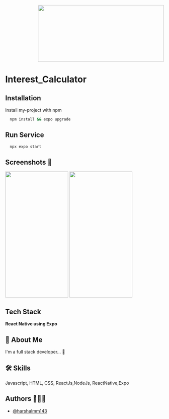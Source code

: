 <p align="right">
<img src='https://user-images.githubusercontent.com/102899317/195816326-d2c54fd9-22de-4ef1-919d-ce3249198b58.png' width="400" height="180" />
</p>


# Interest_Calculator


## Installation

Install my-project with npm

```bash
  npm install && expo upgrade
```

## Run Service

```bash
  npx expo start 
```
    

    
 ## Screenshots 📜
<img src='https://github.com/harshalmm143/Interest_Calculator/assets/102899317/e251794f-7196-43e1-b919-2f8f78473806' width="200" height="400" />

<img src='https://github.com/harshalmm143/Interest_Calculator/assets/102899317/fb06c0b5-4fa7-4bef-9627-3a2e69114006' width="200" height="400" />

 
 ## Tech Stack
**React Native using Expo**


## 🚀 About Me
I'm a full stack developer... 👋


## 🛠 Skills
Javascript, HTML, CSS, ReactJs,NodeJs, ReactNative,Expo


## Authors 👨🏻‍💻
- [@harshalmm143](https://www.github.com/harshalmm143)


